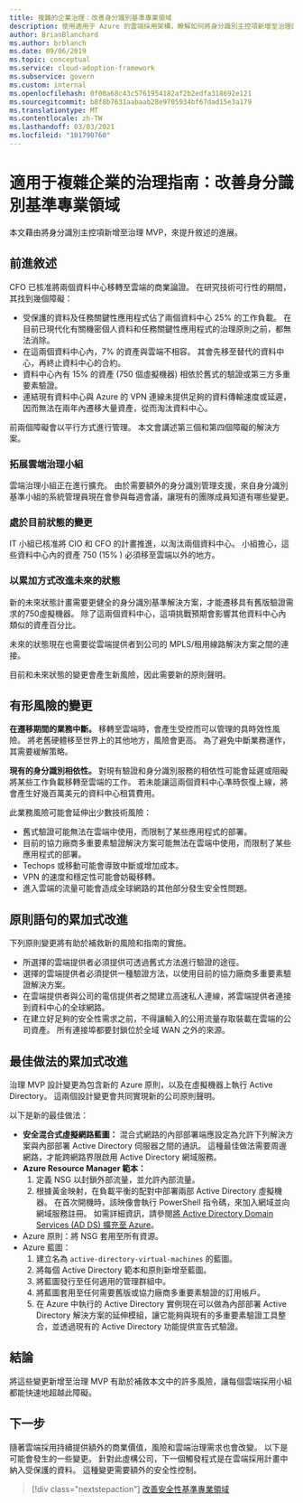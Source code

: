 ```yaml
---
title: 複雜的企業治理：改善身分識別基準專業領域
description: 使用適用于 Azure 的雲端採用架構，瞭解如何將身分識別主控項新增至治理的最小可行產品 (MVP) 。
author: BrianBlanchard
ms.author: brblanch
ms.date: 09/06/2019
ms.topic: conceptual
ms.service: cloud-adoption-framework
ms.subservice: govern
ms.custom: internal
ms.openlocfilehash: 0f00a68c43c5761954182af2b2edfa318692e121
ms.sourcegitcommit: b8f8b7631aabaab28e9705934bf67dad15e3a179
ms.translationtype: MT
ms.contentlocale: zh-TW
ms.lasthandoff: 03/03/2021
ms.locfileid: "101790760"
---
```

# <a name="governance-guide-for-complex-enterprises-improve-the-identity-baseline-discipline"></a>適用于複雜企業的治理指南：改善身分識別基準專業領域

本文藉由將身分識別主控項新增至治理 MVP，來提升敘述的進展。

## <a name="advancing-the-narrative"></a>前進敘述

CFO 已核准將兩個資料中心移轉至雲端的商業論證。 在研究技術可行性的期間，其找到幾個障礙：

- 受保護的資料及任務關鍵性應用程式佔了兩個資料中心 25% 的工作負載。 在目前已現代化有關機密個人資料和任務關鍵性應用程式的治理原則之前，都無法消除。
- 在這兩個資料中心內，7% 的資產與雲端不相容。 其會先移至替代的資料中心，再終止資料中心的合約。
- 資料中心內有 15% 的資產 (750 個虛擬機器) 相依於舊式的驗證或第三方多重要素驗證。
- 連結現有資料中心與 Azure 的 VPN 連線未提供足夠的資料傳輸速度或延遲，因而無法在兩年內遷移大量資產，從而淘汰資料中心。

前兩個障礙會以平行方式進行管理。 本文會講述第三個和第四個障礙的解決方案。

### <a name="expand-the-cloud-governance-team"></a>拓展雲端治理小組

雲端治理小組正在進行擴充。 由於需要額外的身分識別管理支援，來自身分識別基準小組的系統管理員現在會參與每週會議，讓現有的團隊成員知道有哪些變更。

### <a name="changes-in-the-current-state"></a>處於目前狀態的變更

IT 小組已核准將 CIO 和 CFO 的計畫推進，以淘汰兩個資料中心。 小組擔心，這些資料中心內的資產 750 (15% ) 必須移至雲端以外的地方。

### <a name="incrementally-improve-the-future-state"></a>以累加方式改進未來的狀態

新的未來狀態計畫需要更健全的身分識別基準解決方案，才能遷移具有舊版驗證需求的750虛擬機器。 除了這兩個資料中心，這項挑戰預期會影響其他資料中心內類似的資產百分比。

未來的狀態現在也需要從雲端提供者到公司的 MPLS/租用線路解決方案之間的連接。

目前和未來狀態的變更會產生新風險，因此需要新的原則聲明。

## <a name="changes-in-tangible-risks"></a>有形風險的變更

**在遷移期間的業務中斷。** 移轉至雲端時，會產生受控而可以管理的具時效性風險。 將老舊硬體移至世界上的其他地方，風險會更高。 為了避免中斷業務運作，其需要緩解策略。

**現有的身分識別相依性。** 對現有驗證和身分識別服務的相依性可能會延遲或阻礙將某些工作負載移轉至雲端的工作。 若未能讓這兩個資料中心準時恢復上線，將會產生好幾百萬美元的資料中心租賃費用。

此業務風險可能會延伸出少數技術風險：

- 舊式驗證可能無法在雲端中使用，而限制了某些應用程式的部署。
- 目前的協力廠商多重要素驗證解決方案可能無法在雲端中使用，而限制了某些應用程式的部署。
- Techops 或移動可能會導致中斷或增加成本。
- VPN 的速度和穩定性可能會妨礙移轉。
- 進入雲端的流量可能會造成全球網路的其他部分發生安全性問題。

## <a name="incremental-improvement-of-the-policy-statements"></a>原則語句的累加式改進

下列原則變更將有助於補救新的風險和指南的實施。

- 所選擇的雲端提供者必須提供可透過舊式方法進行驗證的途徑。
- 選擇的雲端提供者必須提供一種驗證方法，以使用目前的協力廠商多重要素驗證解決方案。
- 在雲端提供者與公司的電信提供者之間建立高速私人連線，將雲端提供者連接到資料中心的全球網路。
- 在建立好足夠的安全性需求之前，不得讓輸入的公用流量存取裝載在雲端的公司資產。 所有連接埠都要封鎖位於全域 WAN 之外的來源。

## <a name="incremental-improvement-of-best-practices"></a>最佳做法的累加式改進

治理 MVP 設計變更為包含新的 Azure 原則，以及在虛擬機器上執行 Active Directory。 這兩個設計變更會共同實現新的公司原則聲明。

以下是新的最佳做法：

- **安全混合式虛擬網路藍圖：** 混合式網路的內部部署端應設定為允許下列解決方案與內部部署 Active Directory 伺服器之間的通訊。 這種最佳做法需要周邊網路，才能跨網路界限啟用 Active Directory 網域服務。
- **Azure Resource Manager 範本：**
    1. 定義 NSG 以封鎖外部流量，並允許內部流量。
    2. 根據黃金映射，在負載平衡的配對中部署兩部 Active Directory 虛擬機器。 在首次開機時，該映像會執行 PowerShell 指令碼，來加入網域並向網域服務註冊。 如需詳細資訊，請參閱[將 Active Directory Domain Services (AD DS) 擴充至 Azure](/azure/architecture/reference-architectures/identity/adds-extend-domain)。
- Azure 原則：將 NSG 套用至所有資源。
- Azure 藍圖：
    1. 建立名為 `active-directory-virtual-machines` 的藍圖。
    2. 將每個 Active Directory 範本和原則新增至藍圖。
    3. 將藍圖發行至任何適用的管理群組中。
    4. 將藍圖套用至任何需要舊版或協力廠商多重要素驗證的訂用帳戶。
    5. 在 Azure 中執行的 Active Directory 實例現在可以做為內部部署 Active Directory 解決方案的延伸模組，讓它能夠與現有的多重要素驗證工具整合，並透過現有的 Active Directory 功能提供宣告式驗證。

## <a name="conclusion"></a>結論

將這些變更新增至治理 MVP 有助於補救本文中的許多風險，讓每個雲端採用小組都能快速地超越此障礙。

## <a name="next-steps"></a>下一步

隨著雲端採用持續提供額外的商業價值，風險和雲端治理需求也會改變。 以下是可能會發生的一些變更。 針對此虛構公司，下一個觸發程式是在雲端採用計畫中納入受保護的資料。 這種變更需要額外的安全性控制。

> [!div class="nextstepaction"]
> [改善安全性基準專業領域](./security-baseline-improvement.md)
